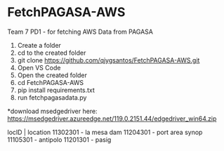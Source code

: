 # FetchPAGASA-AWS
Team 7 PD1 - for fetching AWS Data from PAGASA

1. Create a folder
2. cd to the created folder
3. git clone https://github.com/qjygsantos/FetchPAGASA-AWS.git
4. Open VS Code
5. Open the created folder
6. cd FetchPAGASA-AWS
7. pip install requirements.txt
8. run fetchpagasadata.py

*download msedgedriver here: 
https://msedgedriver.azureedge.net/119.0.2151.44/edgedriver_win64.zip

locID    |  location
11302301 - la mesa dam
11204301 - port area synop
11105301 - antipolo
11201301 - pasig
